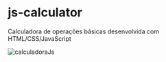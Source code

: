 # js-calculator

Calculadora de operações básicas desenvolvida com HTML/CSS/JavaScript

![calculadoraJs](https://user-images.githubusercontent.com/97813836/185746896-b4f832b8-a076-4a3d-8f6d-3587e9300725.png)
